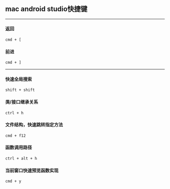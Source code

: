 ## mac android studio快捷键

---

#### 返回

`cmd + [`

#### 前进

`cmd + ]`

---

#### 快速全局搜索

`shift + shift`

#### 类/接口继承关系

`ctrl + h`

#### 文件结构，快速跳转指定方法

`cmd + f12`

#### 函数调用路径

`ctrl + alt + h`

#### 当前窗口快速预览函数实现

`cmd + y`